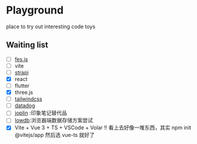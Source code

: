 # Playground

place to try out interesting code toys

## **Waiting list**

- [ ] [fes.js](https://github.com/WeBankFinTech/fes.js/tree/vue3)
- [ ] vite
- [ ] [strapi](https://strapi.io/)
- [x] react
- [ ] flutter
- [x] three.js
- [ ] [tailwindcss](https://tailwindcss.com/)
- [ ] [datadog](https://www.datadoghq.com/)
- [ ] [joplin](https://github.com/laurent22/joplin) :印象笔记替代品
- [ ] [lowdb](https://github.com/typicode/lowdb):浏览器端数据存储方案尝试
- [x] Vite + Vue 3 + TS + VSCode + Volar !! 看上去好像一堆东西，其实 npm init @vitejs/app 然后选 vue-ts 就好了

